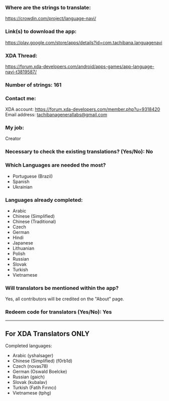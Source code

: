 <!-- Provide a public accessible link, where the translation can be discussed and improved. (paid platforms are not allowed) -->
### Where are the strings to translate: 
https://crowdin.com/project/language-navi/

### Link(s) to download the app: 
https://play.google.com/store/apps/details?id=com.tachibana.languagenavi

<!-- Optional -->
### XDA Thread: 
https://forum.xda-developers.com/android/apps-games/app-language-navi-t3819587/

### Number of strings: 161

<!-- Provide an email address, your account on social networks...-->
### Contact me:
XDA account: 
https://forum.xda-developers.com/member.php?u=9318420  
Email address: 
tachibanagenerallabs@gmail.com

<!-- Tell us if you are the main developer, community manager, designer,...-->
### My job: 
Creator

<!-- If you only want to receive translations for untranslated strings only -->
### Necessary to check the existing translations? (Yes/No): No

<!-- Optional -->
### Which Languages are needed the most?
* Portuguese (Brazil)
* Spanish
* Ukrainian

### Languages already completed:
* Arabic
* Chinese (Simplified)
* Chinese (Traditional)
* Czech
* German
* Hindi
* Japanese
* Lithuanian
* Polish
* Russian
* Slovak
* Turkish
* Vietnamese

<!-- Credits are always appreciated -->
### Will translators be mentioned within the app?
Yes, all contributors will be credited on the "About" page.
<!-- Some developers offer redeem codes to thank translators and/or to help them to translate strings that are specific to PRO features. Please explain how to request one -->
### Redeem code for translators (Yes/No): Yes

***

## For XDA Translators ONLY
Completed languages:
<!-- Add your XDA username next to your language(s) -->
* Arabic (yshalsager)
* Chinese (Simplified) (f0rb1d)
* Czech (novas78)
* German (Oswald Boelcke)
* Russian (gaich)
* Slovak (kubalav)
* Turkish (Fatih Fırıncı)
* Vietnamese (tphg)
